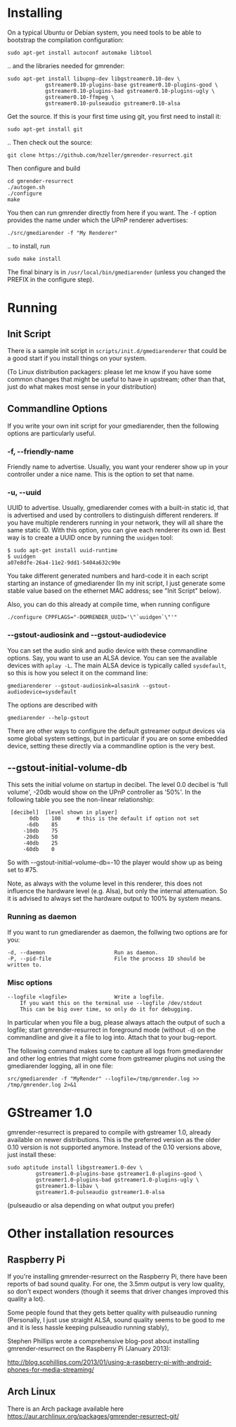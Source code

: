 # Installing

On a typical Ubuntu or Debian system, you need tools to be able to bootstrap the
compilation configuration:

    sudo apt-get install autoconf automake libtool

.. and the libraries needed for gmrender:

    sudo apt-get install libupnp-dev libgstreamer0.10-dev \
                gstreamer0.10-plugins-base gstreamer0.10-plugins-good \
                gstreamer0.10-plugins-bad gstreamer0.10-plugins-ugly \
                gstreamer0.10-ffmpeg \
                gstreamer0.10-pulseaudio gstreamer0.10-alsa


Get the source. If this is your first time using git, you first need to install
it:

    sudo apt-get install git

.. Then check out the source:

    git clone https://github.com/hzeller/gmrender-resurrect.git

Then configure and build

    cd gmrender-resurrect
    ./autogen.sh
    ./configure
    make

You then can run gmrender directly from here if you want. The `-f` option
provides the name under which the UPnP renderer advertises:

    ./src/gmediarender -f "My Renderer"

.. to install, run

    sudo make install

The final binary is in `/usr/local/bin/gmediarender` (unless you changed the
PREFIX in the configure step).

# Running

## Init Script

There is a sample init script in `scripts/init.d/gmediarenderer` that could be
a good start if you install things on your system.

(To Linux distribution packagers: please let me know if you have some
common changes that might be useful to have in upstream; other than that, just
do what makes most sense in your distribution)

## Commandline Options

If you write your own init script for your gmediarender, then the following
options are particularly useful.

### -f, --friendly-name
Friendly name to advertise. Usually, you want your renderer show up in your
controller under a nice name. This is the option to set that name.

### -u, --uuid
UUID to advertise. Usually, gmediarender comes with a built-in static id, that
is advertised and used by controllers to distinguish different renderers.
If you have multiple renderers running in your network, they will all share the
same static ID.
With this option, you can give each renderer its own id.
Best way is to create a UUID once by running the `uuidgen` tool:

    $ sudo apt-get install uuid-runtime
    $ uuidgen
    a07e8dfe-26a4-11e2-9dd1-5404a632c90e

You take different generated numbers and hard-code it in each script
starting an instance of gmediarender (In my init script, I just generate
some stable value based on the ethernet MAC address; see "Init Script" below).

Also, you can do this already at compile time, when running configure

    ./configure CPPFLAGS="-DGMRENDER_UUID='\"`uuidgen`\"'"

### --gstout-audiosink and --gstout-audiodevice
You can set the audio sink and audio device with these commandline
options.
Say, you want to use an ALSA device. You can see the available devices
with `aplay -L`. The main ALSA device is typically called `sysdefault`,
so this is how you select it on the command line:

    gmediarenderer --gstout-audiosink=alsasink --gstout-audiodevice=sysdefault

The options are described with

    gmediarender --help-gstout

There are other ways to configure the default gstreamer output devices via
some global system settings, but in particular if you are on some embedded
device, setting these directly via a commandline option is the very best.

## --gstout-initial-volume-db
This sets the initial volume on startup in decibel. The level 0.0 decibel
is 'full volume', -20db would show on the UPnP controller as '50%'. In the
following table you see the non-linear relationship:

     [decibel]  [level shown in player]
           0db    100     # this is the default if option not set
          -6db    85
         -10db    75
         -20db    50
         -40db    25
         -60db    0

So with --gstout-initial-volume-db=-10 the player would show up as being set
to #75.

Note, as always with the volume level in this renderer, this does not
influence the hardware level (e.g. Alsa), but only the internal attenuation.
So it is advised to always set the hardware output to 100% by system means.

### Running as daemon

If you want to run gmediarender as daemon, the follwing two options are for
you:

    -d, --daemon                      Run as daemon.
    -P, --pid-file                    File the process ID should be written to.


### Misc options

    --logfile <logfile>               Write a logfile.
        If you want this on the terminal use --logfile /dev/stdout
        This can be big over time, so only do it for debugging.

In particular when you file a bug, please always attach the output of such
a logfile; start gmrender-resurrect in foreground mode (without `-d`) on the
commandline and give it a file to log into. Attach that to your bug-report.

The following command makes sure to capture all logs from gmediarender and other
log entries that might come from gstreamer plugins not using the gmediarender
logging, all in one file:

    src/gmediarender -f "MyRender" --logfile=/tmp/gmrender.log >> /tmp/gmrender.log 2>&1


# GStreamer 1.0
gmrender-resurrect is prepared to compile with gstreamer 1.0, already available
on newer distributions. This is the preferred version as the older 0.10 version
is not supported anymore. Instead of the 0.10 versions above, just install
these:

    sudo aptitude install libgstreamer1.0-dev \
             gstreamer1.0-plugins-base gstreamer1.0-plugins-good \
             gstreamer1.0-plugins-bad gstreamer1.0-plugins-ugly \
             gstreamer1.0-libav \
             gstreamer1.0-pulseaudio gstreamer1.0-alsa

(pulseaudio or alsa depending on what output you prefer)

# Other installation resources
## Raspberry Pi
If you're installing gmrender-resurrect on the Raspberry Pi, there have
been reports of bad sound quality. For one, the 3.5mm output is very low
quality, so don't expect wonders (though it seems that driver changes improved
this quality a lot).

Some people found that they gets better quality with pulseaudio running
(Personally, I just use straight ALSA, sound quality seems to be good to
me and it is less hassle keeping pulseaudio running stably),

Stephen Phillips wrote a comprehensive blog-post about installing
gmrender-resurrect on the Raspberry Pi (January 2013):

http://blog.scphillips.com/2013/01/using-a-raspberry-pi-with-android-phones-for-media-streaming/

## Arch Linux
There is an Arch package available here
 https://aur.archlinux.org/packages/gmrender-resurrect-git/

